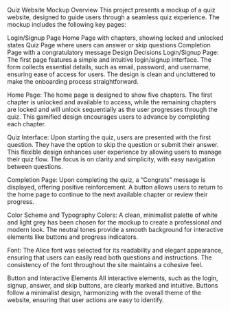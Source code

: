 Quiz Website Mockup
Overview
This project presents a mockup of a quiz website, designed to guide users through a seamless quiz experience. The mockup includes the following key pages:

Login/Signup Page
Home Page with chapters, showing locked and unlocked states
Quiz Page where users can answer or skip questions
Completion Page with a congratulatory message
Design Decisions
Login/Signup Page:
The first page features a simple and intuitive login/signup interface. The form collects essential details, such as email, password, and username, ensuring ease of access for users. The design is clean and uncluttered to make the onboarding process straightforward.

Home Page:
The home page is designed to show five chapters. The first chapter is unlocked and available to access, while the remaining chapters are locked and will unlock sequentially as the user progresses through the quiz. This gamified design encourages users to advance by completing each chapter.

Quiz Interface:
Upon starting the quiz, users are presented with the first question. They have the option to skip the question or submit their answer. This flexible design enhances user experience by allowing users to manage their quiz flow. The focus is on clarity and simplicity, with easy navigation between questions.

Completion Page:
Upon completing the quiz, a “Congrats” message is displayed, offering positive reinforcement. A button allows users to return to the home page to continue to the next available chapter or review their progress.

Color Scheme and Typography
Colors: A clean, minimalist palette of white and light grey has been chosen for the mockup to create a professional and modern look. The neutral tones provide a smooth background for interactive elements like buttons and progress indicators.

Font: The Alice font was selected for its readability and elegant appearance, ensuring that users can easily read both questions and instructions. The consistency of the font throughout the site maintains a cohesive feel.

Button and Interactive Elements
All interactive elements, such as the login, signup, answer, and skip buttons, are clearly marked and intuitive. Buttons follow a minimalist design, harmonizing with the overall theme of the website, ensuring that user actions are easy to identify.


